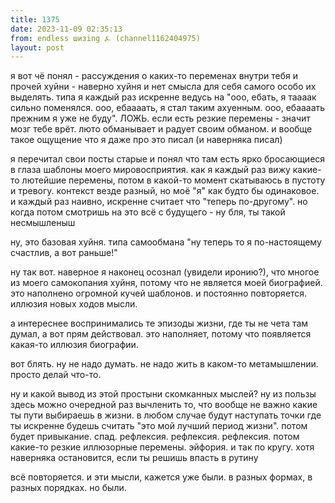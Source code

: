 ```yaml
---
title: 1375
date: 2023-11-09 02:35:13
from: endless шизing ⍼ (channel1162404975)
layout: post
---
```


я вот чё понял - рассуждения о каких-то переменах внутри тебя и прочей хуйни - наверно хуйня и нет смысла для себя самого особо их выделять. типа я каждый раз искренне ведусь на "ооо, ебать, я таааак сильно поменялся. ооо, ебаааать, я стал таким ахуенным. ооо, ебаааать прежним я уже не буду". ЛОЖЬ. если есть резкие перемены - значит мозг тебе врёт. люто обманывает и радует своим обманом. и вообще такое ощущение что я даже про это писал (и наверняка писал)

я перечитал свои посты старые и понял что там есть ярко бросающиеся в глаза шаблоны моего мировосприятия. как я каждый раз вижу какие-то лютейшие перемены, потом в какой-то момент скатываюсь в пустоту и тревогу. контекст везде разный, но моё "я" как будто бы одинаковое. и каждый раз наивно, искренне считает что "теперь по-другому". но когда потом смотришь на это всё с будущего - ну бля, ты такой несмышленыш 

ну, это базовая хуйня. типа самообмана "ну теперь то я по-настоящему счастлив, а вот раньше!"

ну так вот. наверное я наконец осознал (увидели иронию?), что многое из моего самокопания хуйня, потому что не является моей биографией. это наполнено огромной кучей шаблонов. и постоянно повторяется. иллюзия новых ходов мысли.

а интереснее воспринимались те эпизоды жизни, где ты не чета там думал, а вот прям действовал. это наполняет, потому что появляется какая-то иллюзия биографии. 

вот блять. ну не надо думать. не надо жить в каком-то метамышлении. просто делай что-то. 


ну и какой вывод из этой простыни скомканных мыслей? ну из пользы здесь можно очередной раз вычленить то, что вообще не важно какие ты пути выбираешь в жизни. в любом случае будут наступать точки где ты искренне будешь считать "это мой лучший период жизни". потом будет привыкание. спад. рефлексия. рефлексия. рефлексия. потом какие-то резкие иллюзорные перемены. эйфория. и так по кругу. хотя наверняка остановится, если ты решишь впасть в рутину

всё повторяется. и эти мысли, кажется уже были. в разных формах, в разных порядках. но были.
